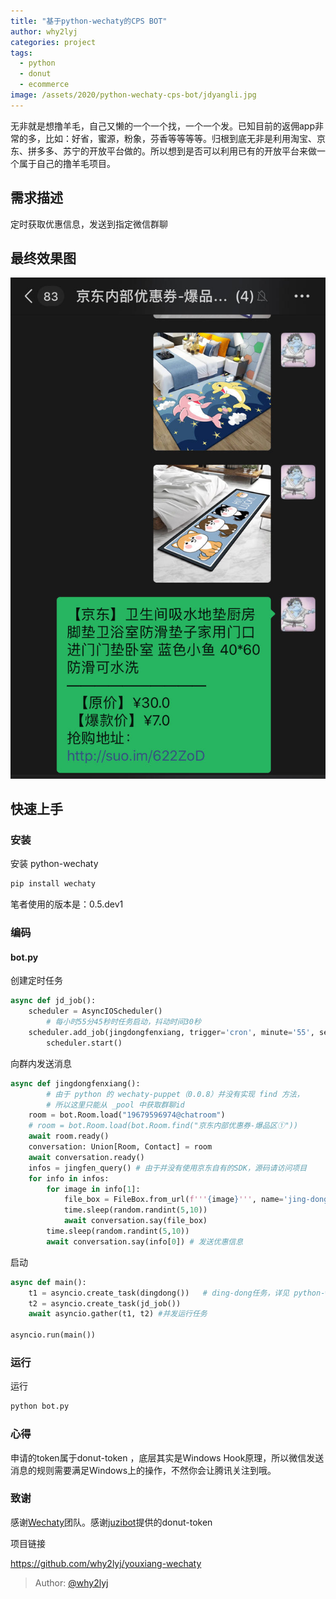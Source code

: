 ```yaml
---
title: "基于python-wechaty的CPS BOT"
author: why2lyj
categories: project
tags:
  - python
  - donut
  - ecommerce
image: /assets/2020/python-wechaty-cps-bot/jdyangli.jpg
---
```


无非就是想撸羊毛，自己又懒的一个一个找，一个一个发。已知目前的返佣app非常的多，比如：好省，蜜源，粉象，芬香等等等等。归根到底无非是利用淘宝、京东、拼多多、苏宁的开放平台做的。所以想到是否可以利用已有的开放平台来做一个属于自己的撸羊毛项目。

## 需求描述

定时获取优惠信息，发送到指定微信群聊

## 最终效果图

![效果图](/assets/2020/python-wechaty-cps-bot/jdyangli.jpg)

## 快速上手

### 安装

安装 python-wechaty

```sh
pip install wechaty
```

笔者使用的版本是：0.5.dev1

### 编码

#### bot.py

创建定时任务

```py
async def jd_job():
    scheduler = AsyncIOScheduler()
        # 每小时55分45秒时任务启动，抖动时间30秒
    scheduler.add_job(jingdongfenxiang, trigger='cron', minute='55', second=45, jitter=30, id='fenxiang')
        scheduler.start()
```

向群内发送消息

```py
async def jingdongfenxiang():
        # 由于 python 的 wechaty-puppet（0.0.8）并没有实现 find 方法，
        # 所以这里只能从 _pool 中获取群聊id
    room = bot.Room.load("19679596974@chatroom")
    # room = bot.Room.load(bot.Room.find("京东内部优惠券-爆品区①"))
    await room.ready()
    conversation: Union[Room, Contact] = room
    await conversation.ready()
    infos = jingfen_query() # 由于并没有使用京东自有的SDK，源码请访问项目
    for info in infos:
        for image in info[1]:
            file_box = FileBox.from_url(f'''{image}''', name='jing-dong.jpg') # 发送图片
            time.sleep(random.randint(5,10))
            await conversation.say(file_box)
        time.sleep(random.randint(5,10))
        await conversation.say(info[0]) # 发送优惠信息
```

启动

```py
async def main():
    t1 = asyncio.create_task(dingdong())   # ding-dong任务，详见 python-wechaty-get-start
    t2 = asyncio.create_task(jd_job())
    await asyncio.gather(t1, t2) #并发运行任务

asyncio.run(main())
```

### 运行

运行

```sh
python bot.py
```

### 心得

申请的token属于donut-token ，底层其实是Windows Hook原理，所以微信发送消息的规则需要满足Windows上的操作，不然你会让腾讯关注到哦。

### 致谢

感谢[Wechaty](https://wechaty.github.io)团队。感谢[juzibot](https://www.juzibot.com)提供的donut-token

项目链接

<https://github.com/why2lyj/youxiang-wechaty>

> Author: [@why2lyj](https://github.com/why2lyj)
